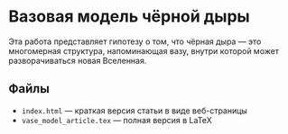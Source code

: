 # Вазовая модель чёрной дыры

Эта работа представляет гипотезу о том, что чёрная дыра — это многомерная структура, напоминающая вазу, внутри которой может разворачиваться новая Вселенная.

## Файлы

- `index.html` — краткая версия статьи в виде веб-страницы
- `vase_model_article.tex` — полная версия в LaTeX
